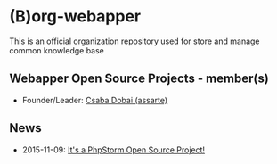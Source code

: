 # (B)org-webapper
This is an official organization repository used for store and manage common knowledge base

## Webapper Open Source Projects - member(s)

 * Founder/Leader: [Csaba Dobai (assarte)](https://github.com/assarte)

## News

 * 2015-11-09: [It's a PhpStorm Open Source Project!](https://github.com/Webapper/org-webapper/wiki/Home::News#its-a-phpstorm-open-source-project)
